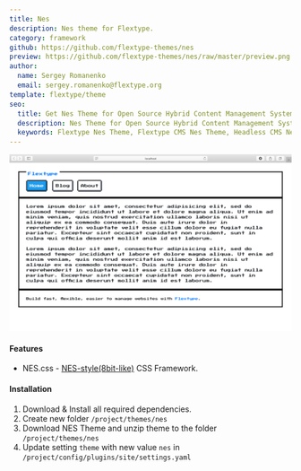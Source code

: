 ```yaml
---
title: Nes
description: Nes theme for Flextype.
category: framework
github: https://github.com/flextype-themes/nes
preview: https://github.com/flextype-themes/nes/raw/master/preview.png
author:
  name: Sergey Romanenko
  email: sergey.romanenko@flextype.org
template: flextype/theme
seo:
  title: Get Nes Theme for Open Source Hybrid Content Management System | Flextype
  description: Nes Theme for Open Source Hybrid Content Management System
  keywords: Flextype Nes Theme, Flextype CMS Nes Theme, Headless CMS Nes Theme, Download Flat File CMS Nes Theme, Download Flat File Content Management System Nes Theme, Download PHP CMS Nes Theme, Nes, Theme, Content, Management, System, PHP, CMS
---
```


![Nes](https://github.com/flextype-themes/nes/raw/master/preview.png)

#### Features

* NES.css - [NES-style(8bit-like)](https://github.com/nostalgic-css/NES.css) CSS Framework.

#### Installation

1. Download & Install all required dependencies.
2. Create new folder `/project/themes/nes`
3. Download NES Theme and unzip theme to the folder `/project/themes/nes`
4. Update setting `theme` with new value `nes` in `/project/config/plugins/site/settings.yaml`
